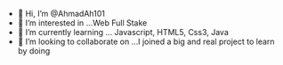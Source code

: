 - 👋 Hi, I’m @AhmadAh101
- 👀 I’m interested in ...Web Full Stake
- 🌱 I’m currently learning ... Javascript, HTML5, Css3, Java
- 💞️ I’m looking to collaborate on ...I joined a big and real project to learn by doing


<!---
- 📫 How to reach me ...
AhmadAh101/AhmadAh101 is a ✨ special ✨ repository because its `README.md` (this file) appears on your GitHub profile.
You can click the Preview link to take a look at your changes.
--->
